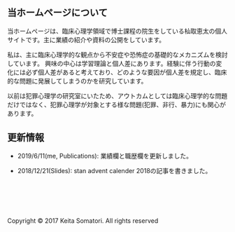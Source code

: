 <br />
<br />

## 当ホームページについて

当ホームページは、臨床心理学領域で博士課程の院生をしている杣取恵太の個人サイトです。主に業績の紹介や資料の公開をしています。

私は、主に臨床心理学的な観点から不安症や恐怖症の基礎的なメカニズムを検討しています。
興味の中心は学習理論と個人差にあります。経験に伴う行動の変化には必ず個人差があると考えており、どのような要因が個人差を規定し、臨床的な問題に発展してしまうのかを研究しています。

以前は犯罪心理学の研究室にいたため、アウトカムとしては臨床心理学的な問題だけではなく、犯罪心理学が対象とする様な問題(犯罪、非行、暴力)にも関心があります。

## 更新情報

- 2019/6/11(me, Publications): 業績欄と職歴欄を更新しました。

- 2018/12/21(Slides): stan advent calender 2018の記事を書きました。

<br />
<br />
<br />
<br />
<p>Copyright &copy; 2017 Keita Somatori. All rights reserved </p>